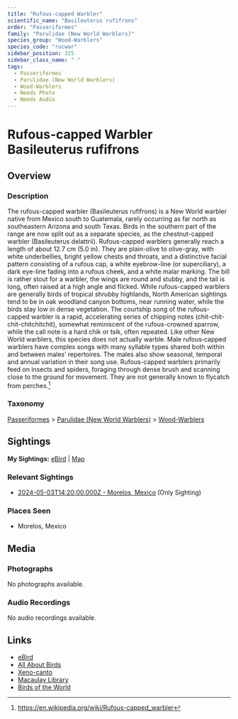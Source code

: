 ```yaml
---
title: "Rufous-capped Warbler"
scientific_name: "Basileuterus rufifrons"
order: "Passeriformes"
family: "Parulidae (New World Warblers)"
species_group: "Wood-Warblers"
species_code: "rucwar"
sidebar_position: 325
sidebar_class_name: " "
tags: 
  - Passeriformes
  - Parulidae (New World Warblers)
  - Wood-Warblers
  - Needs Photo
  - Needs Audio
---
```


# Rufous-capped Warbler <span className='sci_name'>Basileuterus rufifrons</span>

## Overview

### Description
The rufous-capped warbler (Basileuterus rufifrons) is a New World warbler native from Mexico south to Guatemala, rarely occurring as far north as southeastern Arizona and south Texas. Birds in the southern part of the range are now split out as a separate species, as the chestnut-capped warbler (Basileuterus delattrii).
Rufous-capped warblers generally reach a length of about 12.7 cm (5.0 in). They are plain-olive to olive-gray, with white underbellies, bright yellow chests and throats, and a distinctive facial pattern consisting of a rufous cap, a white eyebrow-line (or superciliary), a dark eye-line fading into a rufous cheek, and a white malar marking. The bill is rather stout for a warbler, the wings are round and stubby, and the tail is long, often raised at a high angle and flicked.
While rufous-capped warblers are generally birds of tropical shrubby highlands, North American sightings tend to be in oak woodland canyon bottoms, near running water, while the birds stay low in dense vegetation.
The courtship song of the rufous-capped warbler is a rapid, accelerating series of chipping notes (chit-chit-chit-chitchitchit), somewhat reminiscent of the rufous-crowned sparrow, while the call note is a hard chik or tsik, often repeated. Like other New World warblers, this species does not actually warble. Male rufous‐capped warblers have complex songs with many syllable types shared both within and between males’ repertoires. The males also show seasonal, temporal and annual variation in their song use.
Rufous-capped warblers primarily feed on insects and spiders, foraging through dense brush and scanning close to the ground for movement. They are not generally known to flycatch from perches.[^1]

[^1]: https://en.wikipedia.org/wiki/Rufous-capped_warbler

### Taxonomy
[Passeriformes](/tags/passeriformes) > [Parulidae (New World Warblers)](/tags/parulidae-new-world-warblers) > [Wood-Warblers](/tags/wood-warblers)


## Sightings

**My Sightings:** [eBird](https://ebird.org/lifelist?r=world&time=life&spp=rucwar) | [Map](/map?species_code=rucwar)

### Relevant Sightings

* [2024-05-03T14:20:00.000Z - Morelos, Mexico](https://ebird.org/checklist/S171768235) (Only Sighting)

### Places Seen

* Morelos, Mexico



## Media
### Photographs
No photographs available.

### Audio Recordings
No audio recordings available.

## Links
* [eBird](https://ebird.org/species/rucwar) 
* [All About Birds](https://www.allaboutbirds.org/guide/rucwar) 
* [Xeno-canto](https://www.xeno-canto.org/species/basileuterus-rufifrons) 
* [Macaulay Library](https://search.macaulaylibrary.org/catalog?taxonCode=rucwar&sort=rating_rank_desc)
* [Birds of the World](https://birdsoftheworld.org/bow/species/rucwar)
